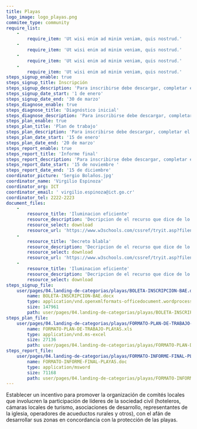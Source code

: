 ```yaml
---
title: Playas
logo_image: logo_playas.png
commitee_type: community
require_list:
    -
        require_item: 'Ut wisi enim ad minim veniam, quis nostrud.'
    -
        require_item: 'Ut wisi enim ad minim veniam, quis nostrud.'
    -
        require_item: 'Ut wisi enim ad minim veniam, quis nostrud.'
    -
        require_item: 'Ut wisi enim ad minim veniam, quis nostrud.'
steps_signup_enable: true
steps_signup_title: Inscripción
steps_signup_description: 'Para inscribirse debe descargar, completar el siguiente archivo y enviar al correo electrónico oficial de la categoría.'
steps_signup_date_start: '1 de enero'
steps_signup_date_end: '30 de marzo'
steps_diagnose_enable: true
steps_diagnose_title: 'Diagnóstico inicial'
steps_diagnose_description: 'Para inscribirse debe descargar, completar el siguiente archivo y enviar al correo electrónico oficial de la categoría.'
steps_plan_enable: true
steps_plan_title: 'Plan de trabajo'
steps_plan_description: 'Para inscribirse debe descargar, completar el siguiente archivo y enviar al correo electrónico oficial de la categoría.'
steps_plan_date_start: '15 de enero'
steps_plan_date_end: '20 de marzo'
steps_report_enable: true
steps_report_title: 'Informe final'
steps_report_description: 'Para inscribirse debe descargar, completar el siguiente archivo y enviar al correo electrónico oficial de la categoría.'
steps_report_date_start: '15 de noviembre '
steps_report_date_end: '15 de diciembre'
coordinator_picture: 'Sergio Bolaños.jpg'
coordinator_name: 'Virgilio Espinoza'
coordinator_org: ICT
coordinator_email: ' virgilio.espinoza@ict.go.cr'
coordinator_tel: 2222-2223
document_files:
    -
        resource_title: 'Iluminacion eficiente'
        resource_description: 'Decripcion de el recurso que dice de lo que se trata este recurso. Pura vida.Decripcion de el recurso que dice de lo que se trata este recurso. Pura vida.'
        resource_select: download
        resource_url: 'https://www.w3schools.com/cssref/tryit.asp?filename=trycss3_align-items'
    -
        resource_title: 'Decreto blabla'
        resource_description: 'Decripcion de el recurso que dice de lo que se trata este recurso. Pura vida.'
        resource_select: download
        resource_url: 'https://www.w3schools.com/cssref/tryit.asp?filename=trycss3_align-items'
    -
        resource_title: 'Iluminacion eficiente'
        resource_description: 'Decripcion de el recurso que dice de lo que se trata este recurso. Pura vida.'
        resource_select: download
steps_signup_file:
    user/pages/04.landing-de-categorias/playas/BOLETA-INSCRIPCION-BAE.docx:
        name: BOLETA-INSCRIPCION-BAE.docx
        type: application/vnd.openxmlformats-officedocument.wordprocessingml.document
        size: 147961
        path: user/pages/04.landing-de-categorias/playas/BOLETA-INSCRIPCION-BAE.docx
steps_plan_file:
    user/pages/04.landing-de-categorias/playas/FORMATO-PLAN-DE-TRABAJO-PLAYAS.xls:
        name: FORMATO-PLAN-DE-TRABAJO-PLAYAS.xls
        type: application/vnd.ms-excel
        size: 27136
        path: user/pages/04.landing-de-categorias/playas/FORMATO-PLAN-DE-TRABAJO-PLAYAS.xls
steps_report_file:
    user/pages/04.landing-de-categorias/playas/FORMATO-INFORME-FINAL-PLAYAS.doc:
        name: FORMATO-INFORME-FINAL-PLAYAS.doc
        type: application/msword
        size: 71168
        path: user/pages/04.landing-de-categorias/playas/FORMATO-INFORME-FINAL-PLAYAS.doc
---
```


Establecer un incentivo para promover la organización de comités locales que involucren la participación de líderes de la sociedad civil (hoteleros, cámaras locales de turismo, asociaciones de desarrollo, representantes de la iglesia, operadores de acueductos rurales y otros), con el afán de desarrollar sus zonas en concordancia con la protección de las playas.